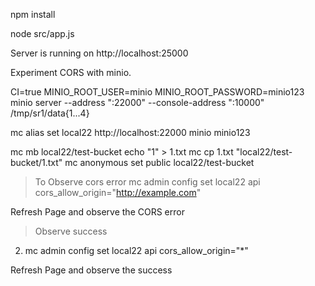 



npm install

node src/app.js

Server is running on http://localhost:25000

Experiment CORS with minio.

CI=true MINIO_ROOT_USER=minio MINIO_ROOT_PASSWORD=minio123 minio server --address ":22000" --console-address ":10000" /tmp/sr1/data{1...4}

mc alias set local22 http://localhost:22000 minio minio123


mc mb local22/test-bucket
echo "1" > 1.txt
mc cp 1.txt "local22/test-bucket/1.txt" 
mc anonymous set public  local22/test-bucket


> To Observe cors error 
mc admin config set local22 api  cors_allow_origin="http://example.com"

Refresh Page and observe the CORS error

> Observe success
2. mc admin config set local22 api  cors_allow_origin="*"

 Refresh Page and observe the success
